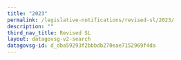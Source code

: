 ```yaml
---
title: "2023"
permalink: /legislative-notifications/revised-sl/2023/
description: ""
third_nav_title: Revised SL
layout: datagovsg-v2-search
datagovsg-id: d_dba59293f2bbbdb270eae7152969f4da
---
```

